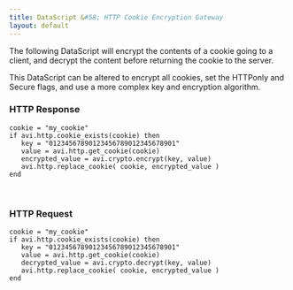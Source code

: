 ```yaml
---
title: DataScript &#58; HTTP Cookie Encryption Gateway
layout: default
---
```

The following DataScript will encrypt the contents of a cookie going to a client, and decrypt the content before returning the cookie to the server.

This DataScript can be altered to encrypt all cookies, set the HTTPonly and Secure flags, and use a more complex key and encryption algorithm.  

### HTTP Response

<pre><code class="language-lua">cookie = "my_cookie"
if avi.http.cookie_exists(cookie) then
   key = "01234567890123456789012345678901"
   value = avi.http.get_cookie(cookie)
   encrypted_value = avi.crypto.encrypt(key, value)
   avi.http.replace_cookie( cookie, encrypted_value )
end</code></pre>  

 

### HTTP Request

<pre><code class="language-lua">cookie = "my_cookie"
if avi.http.cookie_exists(cookie) then
   key = "01234567890123456789012345678901"
   value = avi.http.get_cookie(cookie)
   decrypted_value = avi.crypto.decrypt(key, value)
   avi.http.replace_cookie( cookie, encrypted_value )
end</code></pre>  

 

